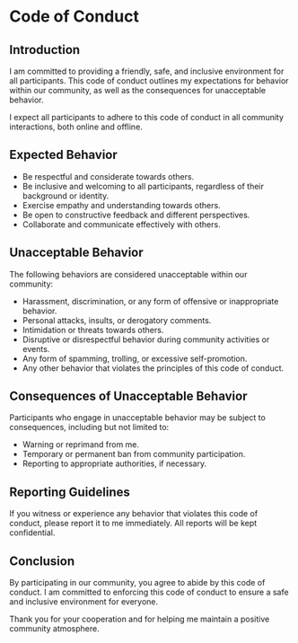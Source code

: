 # Code of Conduct

## Introduction

I am committed to providing a friendly, safe, and inclusive environment for all participants. This code of conduct outlines my expectations for behavior within our community, as well as the consequences for unacceptable behavior.

I expect all participants to adhere to this code of conduct in all community interactions, both online and offline.

## Expected Behavior

- Be respectful and considerate towards others.
- Be inclusive and welcoming to all participants, regardless of their background or identity.
- Exercise empathy and understanding towards others.
- Be open to constructive feedback and different perspectives.
- Collaborate and communicate effectively with others.

## Unacceptable Behavior

The following behaviors are considered unacceptable within our community:

- Harassment, discrimination, or any form of offensive or inappropriate behavior.
- Personal attacks, insults, or derogatory comments.
- Intimidation or threats towards others.
- Disruptive or disrespectful behavior during community activities or events.
- Any form of spamming, trolling, or excessive self-promotion.
- Any other behavior that violates the principles of this code of conduct.

## Consequences of Unacceptable Behavior

Participants who engage in unacceptable behavior may be subject to consequences, including but not limited to:

- Warning or reprimand from me.
- Temporary or permanent ban from community participation.
- Reporting to appropriate authorities, if necessary.

## Reporting Guidelines

If you witness or experience any behavior that violates this code of conduct, please report it to me immediately. All reports will be kept confidential.

## Conclusion

By participating in our community, you agree to abide by this code of conduct. I am committed to enforcing this code of conduct to ensure a safe and inclusive environment for everyone.

Thank you for your cooperation and for helping me maintain a positive community atmosphere.